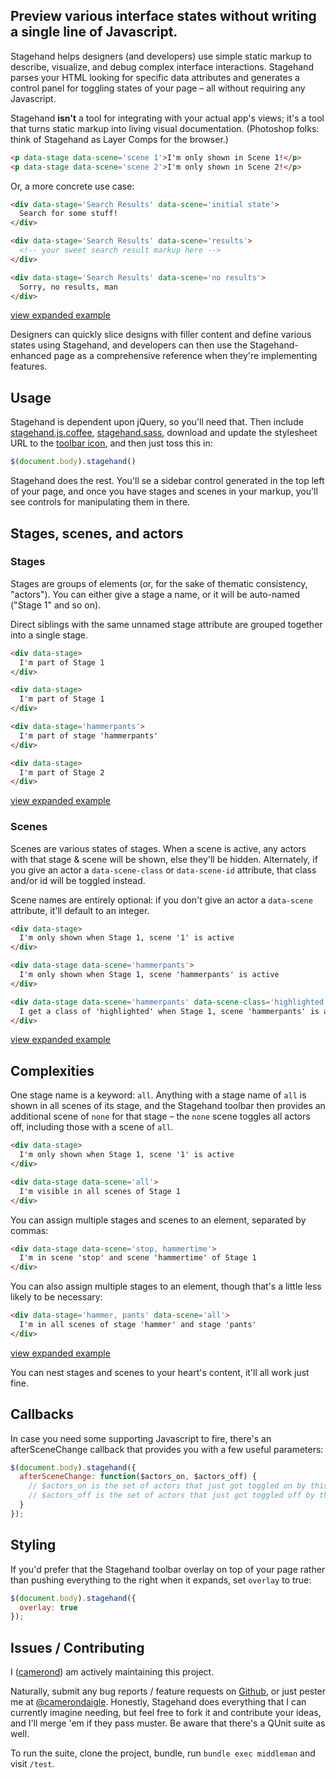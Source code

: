 ## Preview various interface states without writing a single line of Javascript.

Stagehand helps designers (and developers) use simple static markup to describe, visualize, and debug complex interface interactions. Stagehand parses your HTML looking for specific data attributes and generates a control panel for toggling states of your page – all without requiring any Javascript.

Stagehand __isn't__ a tool for integrating with your actual app's views; it's a tool that turns static markup into living visual documentation. (Photoshop folks: think of Stagehand as Layer Comps for the browser.)

~~~html
<p data-stage data-scene='scene 1'>I'm only shown in Scene 1!</p>
<p data-stage data-scene='scene 2'>I'm only shown in Scene 2!</p>
~~~

Or, a more concrete use case:

~~~html
<div data-stage='Search Results' data-scene='initial state'>
  Search for some stuff!
</div>

<div data-stage='Search Results' data-scene='results'>
  <!-- your sweet search result markup here -->
</div>

<div data-stage='Search Results' data-scene='no results'>
  Sorry, no results, man
</div>
~~~

[view expanded example](http://camerond.github.io/stagehand/examples/1)

Designers can quickly slice designs with filler content and define various states using Stagehand, and developers can then use the Stagehand-enhanced page as a comprehensive reference when they're implementing features.

## Usage

Stagehand is dependent upon jQuery, so you'll need that. Then include [stagehand.js.coffee](https://github.com/camerond/stagehand/blob/master/source/javascripts/stagehand.js.coffee), [stagehand.sass](https://github.com/camerond/stagehand/blob/master/source/stylesheets/stagehand.sass), download and update the stylesheet URL to the [toolbar icon](https://github.com/camerond/stagehand/blob/master/source/images/stagehand_icon.png), and then just toss this in:

~~~javascript
$(document.body).stagehand()
~~~

Stagehand does the rest. You'll se a sidebar control generated in the top left of your page, and once you have stages and scenes in your markup, you'll see controls for manipulating them in there.

## Stages, scenes, and actors

### Stages

Stages are groups of elements (or, for the sake of thematic consistency, "actors"). You can either give a stage a name, or it will be auto-named ("Stage 1" and so on).

Direct siblings with the same unnamed stage attribute are grouped together into a single stage.

~~~html
<div data-stage>
  I'm part of Stage 1
</div>

<div data-stage>
  I'm part of Stage 1
</div>

<div data-stage='hammerpants'>
  I'm part of stage 'hammerpants'
</div>

<div data-stage>
  I'm part of Stage 2
</div>
~~~

[view expanded example](http://camerond.github.io/stagehand/examples/2)

### Scenes

Scenes are various states of stages. When a scene is active, any actors with that stage & scene will be shown, else they'll be hidden. Alternately, if you give an actor a `data-scene-class` or `data-scene-id` attribute, that class and/or id will be toggled instead.

Scene names are entirely optional: if you don't give an actor a `data-scene` attribute, it'll default to an integer.

~~~html
<div data-stage>
  I'm only shown when Stage 1, scene '1' is active
</div>

<div data-stage data-scene='hammerpants'>
  I'm only shown when Stage 1, scene 'hammerpants' is active
</div>

<div data-stage data-scene='hammerpants' data-scene-class='highlighted'>
  I get a class of 'highlighted' when Stage 1, scene 'hammerpants' is active
</div>
~~~
[view expanded example](http://camerond.github.io/stagehand/examples/3)

## Complexities

One stage name is a keyword: `all`. Anything with a stage name of `all` is shown in all scenes of its stage, and the Stagehand toolbar then provides an additional scene of `none` for that stage – the `none` scene toggles all actors off, including those with a scene of `all`.

~~~html
<div data-stage>
  I'm only shown when Stage 1, scene '1' is active
</div>

<div data-stage data-scene='all'>
  I'm visible in all scenes of Stage 1
</div>
~~~

You can assign multiple stages and scenes to an element, separated by commas:

~~~html
<div data-stage data-scene='stop, hammertime'>
  I'm in scene 'stop' and scene 'hammertime' of Stage 1
</div>
~~~

You can also assign multiple stages to an element, though that's a little less likely to be necessary:

~~~html
<div data-stage='hammer, pants' data-scene='all'>
  I'm in all scenes of stage 'hammer' and stage 'pants'
</div>
~~~

[view expanded example](http://camerond.github.io/stagehand/examples/4)

You can nest stages and scenes to your heart's content, it'll all work just fine.

## Callbacks

In case you need some supporting Javascript to fire, there's an afterSceneChange callback that provides you with a few useful parameters:

~~~javascript
$(document.body).stagehand({
  afterSceneChange: function($actors_on, $actors_off) {
    // $actors_on is the set of actors that just got toggled on by this scene change
    // $actors_off is the set of actors that just got toggled off by this scene change
  }
});
~~~

## Styling

If you'd prefer that the Stagehand toolbar overlay on top of your page rather than pushing everything to the right when it expands, set `overlay` to true:

~~~javascript
$(document.body).stagehand({
  overlay: true
});
~~~

## Issues / Contributing

I ([camerond](http://github.com/camerond)) am actively maintaining this project.

Naturally, submit any bug reports / feature requests on [Github](https://github.com/camerond/stagehand/issues), or just pester me at  [@camerondaigle](http://twitter.com/camerondaigle). Honestly, Stagehand does everything that I can currently imagine needing, but feel free to fork it and contribute your ideas, and I'll merge 'em if they pass muster. Be aware that there's a QUnit suite as well.

To run the suite, clone the project, bundle, run `bundle exec middleman` and visit `/test`.